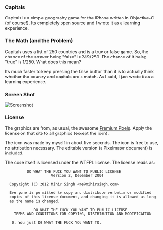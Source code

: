 ### Capitals

Capitals is a simple geography game for the iPhone written in Objective-C (of course!). Its completely open source and I wrote it as a learning experience.

### The Math (and the Problem)

Capitals uses a list of 250 countries and is a true or false game. So, the chance of the answer being "false" is 249/250. The chance of it being "true" is 1/250. What does this mean? 

Its much faster to keep pressing the false button than it is to actually think whether the country and capitals are a match. As I said, I just wrote it as a learning experience.

### Screen Shot
![Screenshot](http://i.imgur.com/fO55Q.png)

### License

The graphics are from, as usual, the awesome [Premium Pixels](http://premiumpixels.com). Apply the license on that site to all graphics (except the icon).

The icon was made by myself in about five seconds. The icon is free to use, no attribution necessary. The editable version (a Pixelmator document) is included.

The code itself is licensed under the WTFPL license. The license reads as:
```
          DO WHAT THE FUCK YOU WANT TO PUBLIC LICENSE
                     Version 2, December 2004

  Copyright (C) 2012 Mihir Singh <me@mihirsingh.com>

  Everyone is permitted to copy and distribute verbatim or modified
  copies of this license document, and changing it is allowed as long
  as the name is changed.

             DO WHAT THE FUCK YOU WANT TO PUBLIC LICENSE
    TERMS AND CONDITIONS FOR COPYING, DISTRIBUTION AND MODIFICATION

   0. You just DO WHAT THE FUCK YOU WANT TO.
```